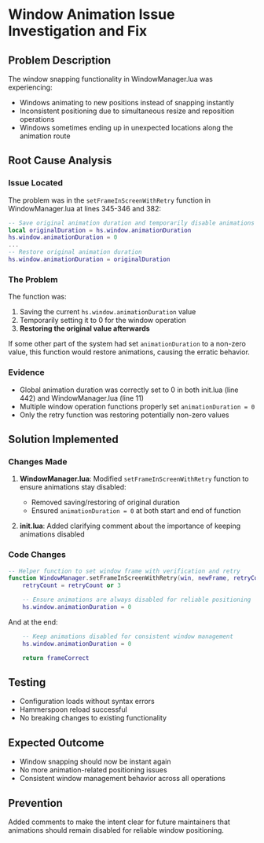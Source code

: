 # Window Animation Issue Investigation and Fix

## Problem Description
The window snapping functionality in WindowManager.lua was experiencing:
- Windows animating to new positions instead of snapping instantly
- Inconsistent positioning due to simultaneous resize and reposition operations
- Windows sometimes ending up in unexpected locations along the animation route

## Root Cause Analysis

### Issue Located
The problem was in the `setFrameInScreenWithRetry` function in WindowManager.lua at lines 345-346 and 382:

```lua
-- Save original animation duration and temporarily disable animations
local originalDuration = hs.window.animationDuration
hs.window.animationDuration = 0
...
-- Restore original animation duration
hs.window.animationDuration = originalDuration
```

### The Problem
The function was:
1. Saving the current `hs.window.animationDuration` value
2. Temporarily setting it to 0 for the window operation
3. **Restoring the original value afterwards**

If some other part of the system had set `animationDuration` to a non-zero value, this function would restore animations, causing the erratic behavior.

### Evidence
- Global animation duration was correctly set to 0 in both init.lua (line 442) and WindowManager.lua (line 11)
- Multiple window operation functions properly set `animationDuration = 0`
- Only the retry function was restoring potentially non-zero values

## Solution Implemented

### Changes Made
1. **WindowManager.lua**: Modified `setFrameInScreenWithRetry` function to ensure animations stay disabled:
   - Removed saving/restoring of original duration
   - Ensured `animationDuration = 0` at both start and end of function

2. **init.lua**: Added clarifying comment about the importance of keeping animations disabled

### Code Changes
```42:45:WindowManager.lua
-- Helper function to set window frame with verification and retry
function WindowManager.setFrameInScreenWithRetry(win, newFrame, retryCount)
    retryCount = retryCount or 3

    -- Ensure animations are always disabled for reliable positioning
    hs.window.animationDuration = 0
```

And at the end:
```378:381:WindowManager.lua
    -- Keep animations disabled for consistent window management
    hs.window.animationDuration = 0

    return frameCorrect
```

## Testing
- Configuration loads without syntax errors
- Hammerspoon reload successful
- No breaking changes to existing functionality

## Expected Outcome
- Window snapping should now be instant again
- No more animation-related positioning issues
- Consistent window management behavior across all operations

## Prevention
Added comments to make the intent clear for future maintainers that animations should remain disabled for reliable window positioning. 
